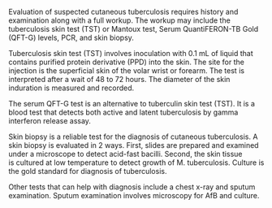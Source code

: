 Evaluation of suspected cutaneous tuberculosis requires history and examination along with a full workup. The workup may include the tuberculosis skin test (TST) or Mantoux test, Serum QuantiFERON-TB Gold (QFT-G) levels, PCR, and skin biopsy.

Tuberculosis skin test (TST) involves inoculation with 0.1 mL of liquid that contains purified protein derivative (PPD) into the skin. The site for the injection is the superficial skin of the volar wrist or forearm. The test is interpreted after a wait of 48 to 72 hours. The diameter of the skin induration is measured and recorded.

The serum QFT-G test is an alternative to tuberculin skin test (TST). It is a blood test that detects both active and latent tuberculosis by gamma interferon release assay.

Skin biopsy is a reliable test for the diagnosis of cutaneous tuberculosis. A skin biopsy is evaluated in 2 ways. First, slides are prepared and examined under a microscope to detect acid-fast bacilli. Second, the skin tissue is cultured at low temperature to detect growth of M. tuberculosis. Culture is the gold standard for diagnosis of tuberculosis.

Other tests that can help with diagnosis include a chest x-ray and sputum examination. Sputum examination involves microscopy for AfB and culture.